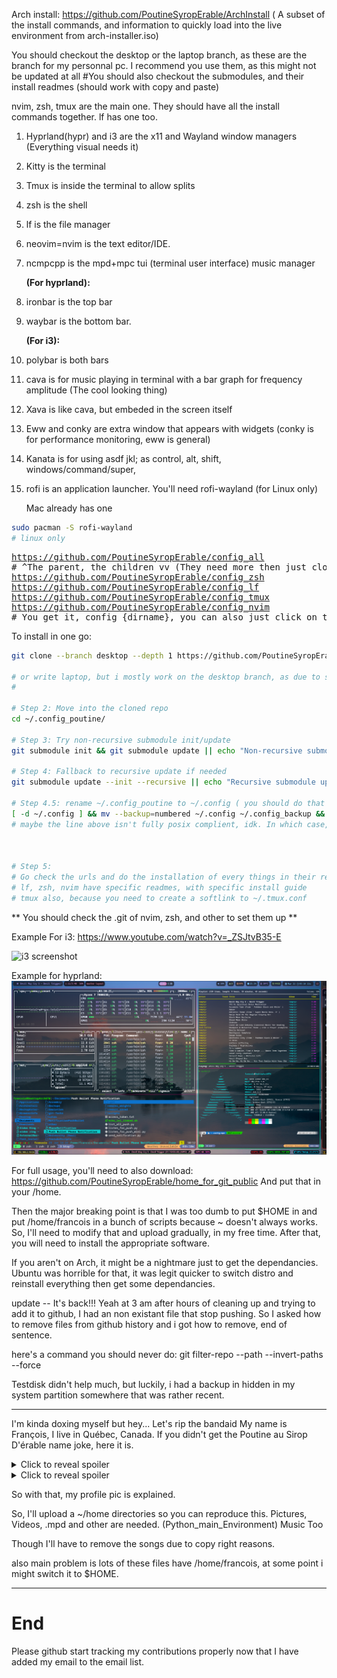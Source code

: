 Arch install:
https://github.com/PoutineSyropErable/ArchInstall
( A subset of the install commands, and information to quickly load into the live environment from arch-installer.iso)

You should checkout the desktop or the laptop branch, as these are the branch for my personnal pc.
I recommend you use them, as this might not be updated at all
#You should also checkout the submodules, and their install readmes (should work with copy and paste)

nvim, zsh, tmux are the main one. They should have all the install commands together.
lf has one too.

1. Hyprland(hypr) and i3 are the x11 and Wayland window managers (Everything visual needs it)
2. Kitty is the terminal
3. Tmux is inside the terminal to allow splits
4. zsh is the shell
5. lf is the file manager
6. neovim=nvim is the text editor/IDE.
7. ncmpcpp is the mpd+mpc tui (terminal user interface) music manager

    **(For hyprland):**

8. ironbar is the top bar
9. waybar is the bottom bar.

    **(For i3):**

10. polybar is both bars

11. cava is for music playing in terminal with a bar graph for frequency amplitude (The cool looking thing)
12. Xava is like cava, but embeded in the screen itself
13. Eww and conky are extra window that appears with widgets (conky is for performance monitoring, eww is general)

14. Kanata is for using asdf jkl; as control, alt, shift, windows/command/super,
15. rofi is an application launcher. You'll need rofi-wayland (for Linux only)

    Mac already has one

```bash
sudo pacman -S rofi-wayland
# linux only

```

<pre>
<a href="https://github.com/PoutineSyropErable/config_all">https://github.com/PoutineSyropErable/config_all</a>
# ^The parent, the children vv (They need more then just cloning to setup them up. go check their readmes. )
<a href="https://github.com/PoutineSyropErable/config_zsh">https://github.com/PoutineSyropErable/config_zsh</a>
<a href="https://github.com/PoutineSyropErable/config_lf">https://github.com/PoutineSyropErable/config_lf</a>
<a href="https://github.com/PoutineSyropErable/config_tmux">https://github.com/PoutineSyropErable/config_tmux</a>
<a href="https://github.com/PoutineSyropErable/config_nvim">https://github.com/PoutineSyropErable/config_nvim</a>
# You get it, config_{dirname}, you can also just click on the dir that are submodules (The blue ones on github) and you'll be moved there
</pre>

To install in one go:

```bash
git clone --branch desktop --depth 1 https://github.com/PoutineSyropErable/config_all ~/.config_poutine/

# or write laptop, but i mostly work on the desktop branch, as due to submodules, those who need can be branched themselves.
#

# Step 2: Move into the cloned repo
cd ~/.config_poutine/

# Step 3: Try non-recursive submodule init/update
git submodule init && git submodule update || echo "Non-recursive submodule update failed"

# Step 4: Fallback to recursive update if needed
git submodule update --init --recursive || echo "Recursive submodule update failed"

# Step 4.5: rename ~/.config_poutine to ~/.config ( you should do that one yourself. But, it shouldn't fuck things up)
[ -d ~/.config ] && mv --backup=numbered ~/.config ~/.config_backup && mv ~/.config_poutine ~/.config
# maybe the line above isn't fully posix complient, idk. In which case, idc, just rename your old config to not nuke it



# Step 5:
# Go check the urls and do the installation of every things in their readme.
# lf, zsh, nvim have specific readmes, with specific install guide
# tmux also, because you need to create a softlink to ~/.tmux.conf
```

** You should check the .git of nvim, zsh, and other to set them up **

Example For i3:
https://www.youtube.com/watch?v=_ZSJtvB35-E

![i3 screenshot](https://github.com/PoutineSyropErable/home_for_git_public/raw/master/Pictures/Screenshot.png)

Example for hyprland:
![Hyprland Screenshot](https://github.com/PoutineSyropErable/config_hypr/raw/master/Hyprland%20look.png)

For full usage, you'll need to also download:
https://github.com/PoutineSyropErable/home_for_git_public
And put that in your /home.

Then the major breaking point is that I was too dumb to put $HOME in and put /home/francois in a bunch of scripts because ~ doesn't always works. So, I'll need to modify that and upload gradually, in my free time. After that, you will need to
install the appropriate software.

If you aren't on Arch, it might be a nightmare just to get the dependancies. Ubuntu was horrible for that, it was legit quicker to switch distro and reinstall everything then get some dependancies.

update -- It's back!!!
Yeah at 3 am after hours of cleaning up and trying to add it to github, I had an non existant file that stop pushing. So I asked how to remove files from github history and i got how to remove, end of sentence.

here's a command you should never do: git filter-repo --path <path-to-remove> --invert-paths --force

Testdisk didn't help much, but luckily, i had a backup in hidden in my system partition somewhere that was rather recent.

---

I'm kinda doxing myself but hey... Let's rip the bandaid
My name is François, I live in Québec, Canada. If you didn't get the Poutine au Sirop D'érable name joke, here it is.

<details>
  <summary>Click to reveal spoiler</summary>
So basically I wanted people to know I speak french, more precisly Canadian French but there's a running gag that those who put QC in their username didn't pass highschool. I mean, imagine if 10% had USA in their username... So I went and mixed all the local stereotypes.

it's like an american called "Gun wielding bald Eagle", british->"Tea drinking coloniser", Australian->"Inverted Jailed Kangouroos".

</details>

<details>
  <summary>Click to reveal spoiler</summary>
https://en.wikipedia.org/wiki/Poutine
https://fr.wikipedia.org/wiki/Sirop_d%27%C3%A9rable
https://en.wikipedia.org/wiki/Flag_of_Quebec
</details>

So with that, my profile pic is explained.

So, I'll upload a ~/home directories so you can reproduce this.
Pictures, Videos, .mpd and other are needed. (Python_main_Environment)
Music Too

Though I'll have to remove the songs due to copy right reasons.

also main problem is lots of these files have /home/francois, at some point i might switch it to $HOME.

---

# End

Please github start tracking my contributions properly now that I have added my email to the email list.
